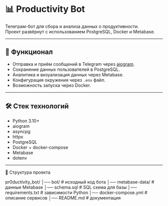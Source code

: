 # 📊 Productivity Bot

Телеграм-бот для сбора и анализа данных о продуктивности.  
Проект развёрнут с использованием PostgreSQL, Docker и Metabase.

---

## 🚀 Функционал
- Отправка и приём сообщений в Telegram через [aiogram](https://docs.aiogram.dev/).
- Сохранение данных пользователей в PostgreSQL.
- Аналитика и визуализация данных через Metabase.
- Конфигурация окружения через `.env` файл.
- Возможность запуска через Docker.

---

## 🛠 Стек технологий
- Python 3.10+
- aiogram
- asyncpg
- httpx
- PostgreSQL
- Docker + docker-compose
- Metabase
- dotenv

---

📂 Структура проекта

pr0ductivity_bot/
│── bot/                 # исходный код бота
│── metabase-data/       # данные Metabase
│── schema.sql           # SQL схема для базы
│── requirements.txt     # зависимости Python
│── docker-compose.yml   # описание сервисов
│── README.md            # документация
